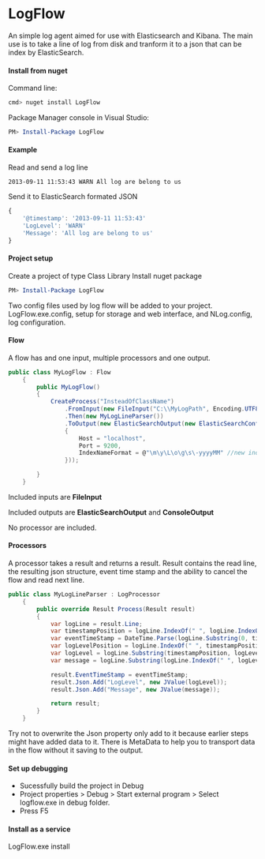 # LogFlow
An simple log agent aimed for use with Elasticsearch and Kibana.
The main use is to take a line of log from disk and tranform it to a json that can be index by ElasticSearch.

#### Install from nuget
Command line:
```bash
cmd> nuget install LogFlow
```

Package Manager console in Visual Studio:
```powershell
PM> Install-Package LogFlow
```

#### Example
Read and send a log line
```text
2013-09-11 11:53:43 WARN All log are belong to us
```

Send it to ElasticSearch formated JSON
```javascript
{ 
	'@timestamp': '2013-09-11 11:53:43'
	'LogLevel': 'WARN'
	'Message': 'All log are belong to us'	 
}
```

#### Project setup
Create a project of type Class Library
Install nuget package
```powershell
PM> Install-Package LogFlow
```
Two config files used by log flow will be added to your project. LogFlow.exe.config, setup for storage and web interface, and NLog.config, log configuration.

#### Flow
A flow has and one input, multiple processors and one output.
```csharp
public class MyLogFlow : Flow
    {
        public MyLogFlow()
        {
            CreateProcess("InsteadOfClassName")
                .FromInput(new FileInput("C:\\MyLogPath", Encoding.UTF8, true))
                .Then(new MyLogLineParser())
                .ToOutput(new ElasticSearchOutput(new ElasticSearchConfiguration()
                {
                    Host = "localhost",
                    Port = 9200,
                    IndexNameFormat = @"\m\y\L\o\g\s\-yyyyMM" //new index each month
                }));

        }
    }
```
Included inputs are **FileInput**

Included outputs are **ElasticSearchOutput** and **ConsoleOutput**

No processor are included.

#### Processors
A processor takes a result and returns a result.
Result contains the read line, the resulting json structure, event time stamp and the ability to cancel the flow and read next line.
```csharp
public class MyLogLineParser : LogProcessor
    {
        public override Result Process(Result result)
        {
            var logLine = result.Line;
            var timestampPosition = logLine.IndexOf(" ", logLine.IndexOf(" ") + 1);
            var eventTimeStamp = DateTime.Parse(logLine.Substring(0, timestampPosition).Trim(), CultureInfo.InvariantCulture, DateTimeStyles.AssumeUniversal | DateTimeStyles.AdjustToUniversal);
            var logLevelPosition = logLine.IndexOf(" ", timestampPosition + 1);
            var logLevel = logLine.Substring(timestampPosition, logLevelPosition - timestampPosition).Trim();
            var message = logLine.Substring(logLine.IndexOf(" ", logLevelPosition)).Trim();

            result.EventTimeStamp = eventTimeStamp;
            result.Json.Add("LogLevel", new JValue(logLevel));
            result.Json.Add("Message", new JValue(message));

            return result;
        }
    }
```

Try not to overwrite the Json property only add to it because earlier steps might have added data to it.
There is MetaData to help you to transport data in the flow without it saving to the output.

#### Set up debugging
* Sucessfully build the project in Debug
* Project properties > Debug > Start external program > Select logflow.exe in debug folder.
* Press F5

#### Install as a service
LogFlow.exe install
